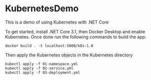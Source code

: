 # KubernetesDemo

This is a demo of using Kubernetes with .NET Core

To get started, install .NET Core 3.1, then Docker Desktop and enable Kubernetes.  Once done run the following commands to build the app:

```docker build . -t localhost:5000/k8s:1.0```

Then apply the Kubernetes objects in the Kubernetes directory

```
kubectl apply -f 01-namespace.yml
kubectl apply -f 02-service.yml
kubectl apply -f 03-deployment.yml
```
